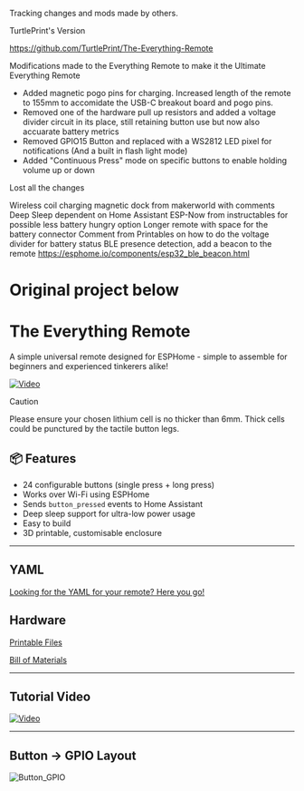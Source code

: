 Tracking changes and mods made by others.

TurtlePrint's Version

https://github.com/TurtlePrint/The-Everything-Remote

Modifications made to the Everything Remote to make it the Ultimate Everything Remote
- Added magnetic pogo pins for charging. Increased length of the remote to 155mm to accomidate the USB-C breakout board and pogo pins.
- Removed one of the hardware pull up resistors and added a voltage divider circuit in its place, still retaining button use but now also accuarate battery metrics
- Removed GPIO15 Button and replaced with a WS2812 LED pixel for notifications (And a built in flash light mode)
- Added "Continuous Press" mode on specific buttons to enable holding volume up or down

Lost all the changes

Wireless coil charging
magnetic dock from makerworld with comments
Deep Sleep dependent on Home Assistant
ESP-Now from instructables for possible less battery hungry option
Longer remote with space for the battery connector
Comment from Printables on how to do the voltage divider for battery status
BLE presence detection, add a beacon to the remote https://esphome.io/components/esp32_ble_beacon.html

# Original project below

# The Everything Remote

A simple universal remote designed for ESPHome - simple to assemble for beginners and experienced tinkerers alike! 

[![Video](https://img.youtube.com/vi/Pe_ozZkrRAw/maxresdefault.jpg)](https://www.youtube.com/watch?v=Pe_ozZkrRAw)

> [!CAUTION]
> Please ensure your chosen lithium cell is no thicker than 6mm. Thick cells could be punctured by the tactile button legs.


## 📦 Features

- 24 configurable buttons (single press + long press)
- Works over Wi-Fi using ESPHome
- Sends `button_pressed` events to Home Assistant
- Deep sleep support for ultra-low power usage
- Easy to build
- 3D printable, customisable enclosure

---

## YAML

[Looking for the YAML for your remote? Here you go!](https://github.com/TheStockPot/The-Everything-Remote/blob/main/ESPHome%20YAML%20-%20v2.1)



## Hardware

[Printable Files](https://www.printables.com/model/1281626-everything-remote-esp32-powered-universal-remote)

[Bill of Materials](https://github.com/TheStockPot/TheEverythingRemote/blob/main/Bill%20Of%20Materials.md)

---

## Tutorial Video

[![Video](https://img.youtube.com/vi/JU_7mb1ue7o/maxresdefault.jpg)](https://www.youtube.com/watch?v=JU_7mb1ue7o)


---

## Button -> GPIO Layout

![Button_GPIO](https://github.com/user-attachments/assets/2e815270-fa7c-42a7-87e6-7fd56a0b1cad)

